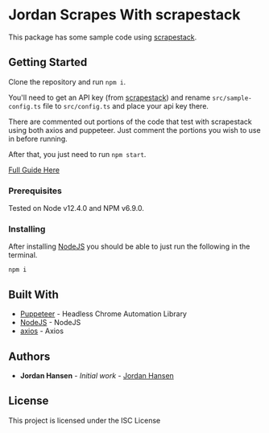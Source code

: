 # Jordan Scrapes With scrapestack

This package has some sample code using [scrapestack](https://scrapestack.com/).

## Getting Started

Clone the repository and run `npm i`. 

You'll need to get an API key (from [scrapestack](https://scrapestack.com)) and rename `src/sample-config.ts` file to `src/config.ts` and place your api key there.

There are commented out portions of the code that test with scrapestack using both axios and puppeteer. Just comment the portions you wish to use in before running.

After that, you just need to run `npm start`.

[Full Guide Here](https://javascriptwebscrapingguy.com/jordan-scrapes-with-scrapestack/)

### Prerequisites

Tested on Node v12.4.0 and NPM v6.9.0.

### Installing

After installing [NodeJS](https://nodejs.org/en/) you should be able to just run the following in the terminal.

```
npm i
```

## Built With

* [Puppeteer](https://github.com/GoogleChrome/puppeteer) - Headless Chrome Automation Library
* [NodeJS](https://nodejs.org/en/) - NodeJS
* [axios](https://github.com/axios/axios) - Axios

## Authors

* **Jordan Hansen** - *Initial work* - [Jordan Hansen](https://github.com/aarmora)


## License

This project is licensed under the ISC License
